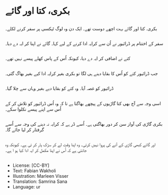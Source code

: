 # بکری، کتا اور گائے

##
بکری. کتا اور گائے بہت اچھے دوست تھے۔ ایک دن وہ لوگ ٹیکسی پر سفر کرنے لکلے۔

##
سفر کے اختتام پر ڈرائیور نے اُن سے کرایہ ادا کرنے کے لیے کہا۔ گائے نے اپنا کر ایہ دے دیا۔

##
کتے نے اضافی کر ایہ دے دیا، کیونکہ اُس کے پاس کھلے پیسے نہیں تھے۔

##
جب ڈرائیور کتے کو اُس کا بقایا دینے ہی لگا تو بکری بغیر کرایہ ادا کیے بغیر بھاگ گئی۔

##
ڈرائیور کو غصہ آیا۔ وہ کتے کو بقایا دیے بغیر وہاں سے چلا گیا۔

##
اسی وجہ سے آج بھی کتا گاڑیوں کے پیچھے بھاگتا ہے تا کہ وہ اُس ڈرائیور کو تلاش کر کے اُس سے اپنے پیسے نکلوا سکے۔

##
بکری گاڑی کی آواز سن کر دور بھاگتی ہے۔ اُسے ڈر ہے کہ کرایہ نہ دینے کی وجہ سے اُسے گرفتار کر لیا جائے گا۔

##
اور گائے کبھی گاڑی کے آنے کی پروا نہیں کرتی۔ وہ اپنا وقت لے کر سڑک پار کر تی ہے۔ کیونکہ وہ جانتی ہے کہ اُس نے اپنا مکمل کر ایہ ادا کیا ہو ا ہے۔

##
* License: [CC-BY]
* Text: Fabian Wakholi
* Illustration: Marleen Visser
* Translation: Samrina Sana
* Language: ur
